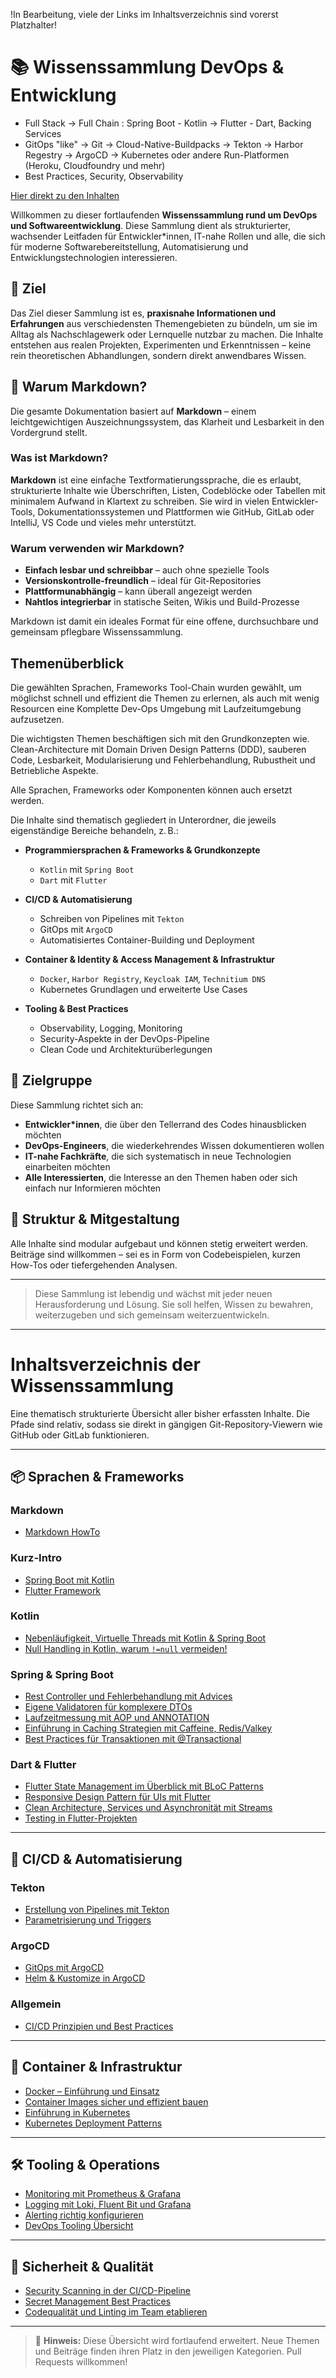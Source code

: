 !In Bearbeitung, viele der Links im Inhaltsverzeichnis sind vorerst Platzhalter!


# 📚 Wissenssammlung DevOps & Entwicklung 
- Full Stack -> Full Chain : Spring Boot - Kotlin -> Flutter - Dart, Backing Services
- GitOps "like" -> Git -> Cloud-Native-Buildpacks -> Tekton -> Harbor Regestry -> ArgoCD -> Kubernetes oder andere 
  Run-Platformen (Heroku, Cloudfoundry und mehr)
- Best Practices, Security, Observability

[Hier direkt zu den Inhalten](#inhaltsverzeichnis-der-wissenssammlung)

Willkommen zu dieser fortlaufenden **Wissenssammlung rund um DevOps und Softwareentwicklung**. Diese Sammlung dient als strukturierter, wachsender Leitfaden für Entwickler*innen, IT-nahe Rollen und alle, die sich für moderne Softwarebereitstellung, Automatisierung und Entwicklungstechnologien interessieren.

## 🎯 Ziel

Das Ziel dieser Sammlung ist es, **praxisnahe Informationen und Erfahrungen** aus verschiedensten Themengebieten zu bündeln, um sie im Alltag als Nachschlagewerk oder Lernquelle nutzbar zu machen. Die Inhalte entstehen aus realen Projekten, Experimenten und Erkenntnissen – keine rein theoretischen Abhandlungen, sondern direkt anwendbares Wissen.

## 📄 Warum Markdown?

Die gesamte Dokumentation basiert auf **Markdown** – einem leichtgewichtigen Auszeichnungssystem, das Klarheit und Lesbarkeit in den Vordergrund stellt.

### Was ist Markdown?

**Markdown** ist eine einfache Textformatierungssprache, die es erlaubt, strukturierte Inhalte wie Überschriften, 
Listen, Codeblöcke oder Tabellen mit minimalem Aufwand in Klartext zu schreiben. Sie wird in vielen Entwickler-Tools,
Dokumentationssystemen und Plattformen wie GitHub, GitLab oder IntelliJ, VS Code und vieles mehr unterstützt.

### Warum verwenden wir Markdown?

- **Einfach lesbar und schreibbar** – auch ohne spezielle Tools
- **Versionskontrolle-freundlich** – ideal für Git-Repositories
- **Plattformunabhängig** – kann überall angezeigt werden
- **Nahtlos integrierbar** in statische Seiten, Wikis und Build-Prozesse

Markdown ist damit ein ideales Format für eine offene, durchsuchbare und gemeinsam pflegbare Wissenssammlung.


## Themenüberblick
Die gewählten Sprachen, Frameworks Tool-Chain wurden gewählt, um möglichst schnell und effizient die Themen zu 
erlernen, als auch mit wenig Resourcen eine Komplette Dev-Ops Umgebung mit Laufzeitumgebung aufzusetzen.

Die wichtigsten Themen beschäftigen sich mit den Grundkonzepten wie. Clean-Architecture mit Domain Driven Design 
Patterns (DDD), sauberen Code, Lesbarkeit, Modularisierung und Fehlerbehandlung, Rubustheit und Betriebliche Aspekte. 

Alle Sprachen, Frameworks oder Komponenten können auch ersetzt werden.

Die Inhalte sind thematisch gegliedert in Unterordner, die jeweils eigenständige Bereiche behandeln, z. B.:

- **Programmiersprachen & Frameworks & Grundkonzepte**
    - `Kotlin` mit `Spring Boot`
    - `Dart` mit `Flutter`

- **CI/CD & Automatisierung**
    - Schreiben von Pipelines mit `Tekton`
    - GitOps mit `ArgoCD`
    - Automatisiertes Container-Building und Deployment

- **Container & Identity & Access Management & Infrastruktur**
    - `Docker`, `Harbor Registry`, `Keycloak IAM`, `Technitium DNS`
    - Kubernetes Grundlagen und erweiterte Use Cases

- **Tooling & Best Practices**
    - Observability, Logging, Monitoring
    - Security-Aspekte in der DevOps-Pipeline
    - Clean Code und Architekturüberlegungen

## 👥 Zielgruppe

Diese Sammlung richtet sich an:

- **Entwickler*innen**, die über den Tellerrand des Codes hinausblicken möchten
- **DevOps-Engineers**, die wiederkehrendes Wissen dokumentieren wollen
- **IT-nahe Fachkräfte**, die sich systematisch in neue Technologien einarbeiten möchten
- **Alle Interessierten**, die Interesse an den Themen haben oder sich einfach nur Informieren möchten

## 🧱 Struktur & Mitgestaltung

Alle Inhalte sind modular aufgebaut und können stetig erweitert werden. Beiträge sind willkommen – sei es in Form von Codebeispielen, kurzen How-Tos oder tiefergehenden Analysen.

---

> Diese Sammlung ist lebendig und wächst mit jeder neuen Herausforderung und Lösung. Sie soll helfen, Wissen zu bewahren, weiterzugeben und sich gemeinsam weiterzuentwickeln.


---

# Inhaltsverzeichnis der Wissenssammlung

Eine thematisch strukturierte Übersicht aller bisher erfassten Inhalte. Die Pfade sind relativ, sodass sie direkt in gängigen Git-Repository-Viewern wie GitHub oder GitLab funktionieren.

---

## 📦 Sprachen & Frameworks

### Markdown
- [Markdown HowTo](markdown/MARKDOWN_HOWTO.md)

### Kurz-Intro 
- [Spring Boot mit Kotlin](spring_kotlin/SPRINGBOOT_KOTLIN_INTRO.md)
- [Flutter Framework](flutter_dart/FLUTTER_DART_INTRO.md)

### Kotlin
- [Nebenläufigkeit, Virtuelle Threads mit Kotlin & Spring Boot](spring_kotlin/VIRTUAL_THREADS.md)
- [Null Handling in Kotlin, warum `!=null` vermeiden!](spring_kotlin/NULLHANDLING_KOTLIN.md)

### Spring & Spring Boot
- [Rest Controller und Fehlerbehandlung mit Advices](spring_kotlin/CONTROLLER_ADVICE.md)
- [Eigene Validatoren für komplexere DTOs](spring_kotlin/CUSTOM_VALIDATORS.md)
- [Laufzeitmessung mit AOP und ANNOTATION](spring_kotlin/SPRING_AOP_CUSTOM_ANNOTATION.md)
- [Einführung in Caching Strategien mit Caffeine, Redis/Valkey](spring_kotlin/CACHING_INTRO.md)
- [Best Practices für Transaktionen mit @Transactional](spring_kotlin/SPRING_TRANSACTIONAL.md)
### Dart & Flutter
- [Flutter State Management im Überblick mit BLoC Patterns](flutter_dart/STATEMANAGEMENT_BLOC.md)
- [Responsive Design Pattern für UIs mit Flutter](flutter_dart/RESPONSIVE_DESIGN.md)
- [Clean Architecture, Services und Asynchronität mit Streams](flutter_dart/CLEAN_ARCHITECTURE.md)
- [Testing in Flutter-Projekten](flutter_dart/FLUTTER_DART_TESTING.md)

---

## 🔁 CI/CD & Automatisierung

### Tekton
- [Erstellung von Pipelines mit Tekton](tekton/PIPELINES.md)
- [Parametrisierung und Triggers](tekton/TRIGGERS.md)

### ArgoCD
- [GitOps mit ArgoCD](argocd/GITOPS_WORKFLOW.md)
- [Helm & Kustomize in ArgoCD](argocd/HELM_KUSTOMIZE.md)

### Allgemein
- [CI/CD Prinzipien und Best Practices](cicd/BEST_PRACTICES.md)

---

## 🐳 Container & Infrastruktur

- [Docker – Einführung und Einsatz](container/DOCKER_INTRO.md)
- [Container Images sicher und effizient bauen](container/SECURE_BUILDS.md)
- [Einführung in Kubernetes](infrastructure/KUBERNETES_BASICS.md)
- [Kubernetes Deployment Patterns](infrastructure/K8S_PATTERNS.md)

---

## 🛠️ Tooling & Operations

- [Monitoring mit Prometheus & Grafana](tooling/MONITORING_PROMETHEUS.md)
- [Logging mit Loki, Fluent Bit und Grafana](tooling/LOGGING_STACK.md)
- [Alerting richtig konfigurieren](tooling/ALERTING.md)
- [DevOps Tooling Übersicht](tooling/TOOLS_OVERVIEW.md)

---

## 🔐 Sicherheit & Qualität

- [Security Scanning in der CI/CD-Pipeline](security/SECURITY_SCANS.md)
- [Secret Management Best Practices](security/SECRETS.md)
- [Codequalität und Linting im Team etablieren](quality/CODE_QUALITY.md)

---

> 📌 **Hinweis:** Diese Übersicht wird fortlaufend erweitert. Neue Themen und Beiträge finden ihren Platz in den jeweiligen Kategorien. Pull Requests willkommen!


